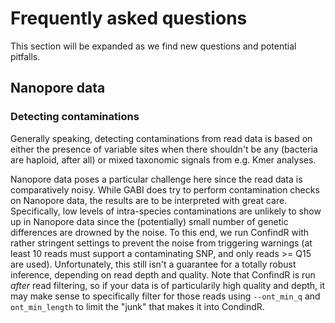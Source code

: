 # Frequently asked questions

This section will be expanded as we find new questions and potential pitfalls. 

## Nanopore data

### Detecting contaminations

Generally speaking, detecting contaminations from read data is based on either the presence of variable sites when there shouldn't be any (bacteria are haploid, after all) or mixed taxonomic signals from e.g. Kmer analyses. 

Nanopore data poses a particular challenge here since the read data is comparatively noisy. While GABI does try to perform contamination checks on Nanopore data, the results are to be interpreted with great care. 
Specifically, low levels of intra-species contaminations are unlikely to show up in Nanopore data since the (potentially) small number of genetic differences are drowned by the noise. To this end, we run ConfindR 
with rather stringent settings to prevent the noise from triggering warnings (at least 10 reads must support a contaminating SNP, and only reads >= Q15 are used). Unfortunately, this still isn't a guarantee for a 
totally robust inference, depending on read depth and quality. Note that ConfindR is run *after* read filtering, so if your data is of particularily high quality and depth, it may make sense to specifically filter 
for those reads using `--ont_min_q` and `ont_min_length` to limit the "junk" that makes it into CondindR. 